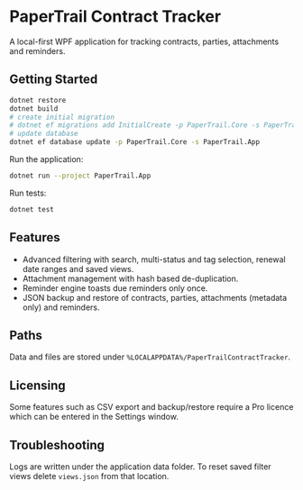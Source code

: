# PaperTrail Contract Tracker

A local-first WPF application for tracking contracts, parties, attachments and reminders.

## Getting Started

```bash
dotnet restore
dotnet build
# create initial migration
# dotnet ef migrations add InitialCreate -p PaperTrail.Core -s PaperTrail.App
# update database
dotnet ef database update -p PaperTrail.Core -s PaperTrail.App
```

Run the application:

```bash
dotnet run --project PaperTrail.App
```

Run tests:

```bash
dotnet test
```

## Features

- Advanced filtering with search, multi-status and tag selection, renewal date ranges and saved views.
- Attachment management with hash based de-duplication.
- Reminder engine toasts due reminders only once.
- JSON backup and restore of contracts, parties, attachments (metadata only) and reminders.

## Paths

Data and files are stored under `%LOCALAPPDATA%/PaperTrailContractTracker`.

## Licensing

Some features such as CSV export and backup/restore require a Pro licence which can be entered in the Settings window.

## Troubleshooting

Logs are written under the application data folder.  To reset saved filter views delete `views.json` from that location.
